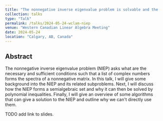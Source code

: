 ```yaml
---
title: "The nonnegative inverse eigenvalue problem is solvable and the algorithm to solve it exists. So why is the problem unsolved?"
collection: talks
type: "Talk"
permalink: /talks/2024-05-24-wclam-niep
venue: "Western Canadian Linear Algebra Meeting"
date: 2024-05-24
location: "Calgary, AB, Canada"
---
```


## Abstract 

The nonnegative inverse eigenvalue problem (NIEP) asks what are the necessary and sufficient conditions such that a list of complex numbers forms the spectra of a nonnegative matrix. In this talk, I will give some background into the NIEP and its related subproblems. Next, I will discuss how the NIEP forms a semialgebraic set and why it can then be solved by polynomial inequalities. Finally, I will give an overview of some algorithms that can give a solution to the NIEP and outline why we can't directly use them. 

TODO add link to slides.